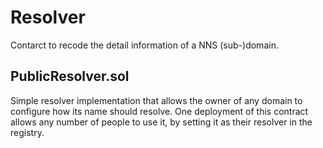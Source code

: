 # Resolver
Contarct to recode the detail information of a NNS (sub-)domain.

## PublicResolver.sol
Simple resolver implementation that allows the owner of any domain to configure how its name should resolve. One deployment of this contract allows any number of people to use it, by setting it as their resolver in the registry.

